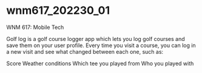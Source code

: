 # wnm617_202230_01
WNM 617: Mobile Tech

Golf log is a golf course logger app which lets you log golf courses and save them on your user profile. Every time you visit a course, you can log in a new visit and see what changed between each one, such as:

Score
Weather conditions
Which tee you played from
Who you played with

